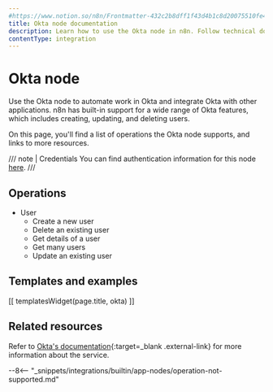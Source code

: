 ```yaml
---
#https://www.notion.so/n8n/Frontmatter-432c2b8dff1f43d4b1c8d20075510fe4
title: Okta node documentation
description: Learn how to use the Okta node in n8n. Follow technical documentation to integrate Okta node into your workflows.
contentType: integration
---
```


# Okta node

Use the Okta node to automate work in Okta and integrate Okta with other applications. n8n has built-in support for a wide range of Okta features, which includes creating, updating, and deleting users.

On this page, you'll find a list of operations the Okta node supports, and links to more resources.

///  note  | Credentials
You can find authentication information for this node [here](/integrations/builtin/credentials/okta/).
///

## Operations

- User
    - Create a new user
    - Delete an existing user
    - Get details of a user
    - Get many users
    - Update an existing user

## Templates and examples

<!-- see https://www.notion.so/n8n/Pull-in-templates-for-the-integrations-pages-37c716837b804d30a33b47475f6e3780 -->
[[ templatesWidget(page.title, okta) ]]

## Related resources

<!-- add a link to the service's documentation. This should usually go direct to the API docs -->
Refer to [Okta's documentation](https://developer.okta.com/docs/guides/){:target=_blank .external-link} for more information about the service.

--8<-- "_snippets/integrations/builtin/app-nodes/operation-not-supported.md"
